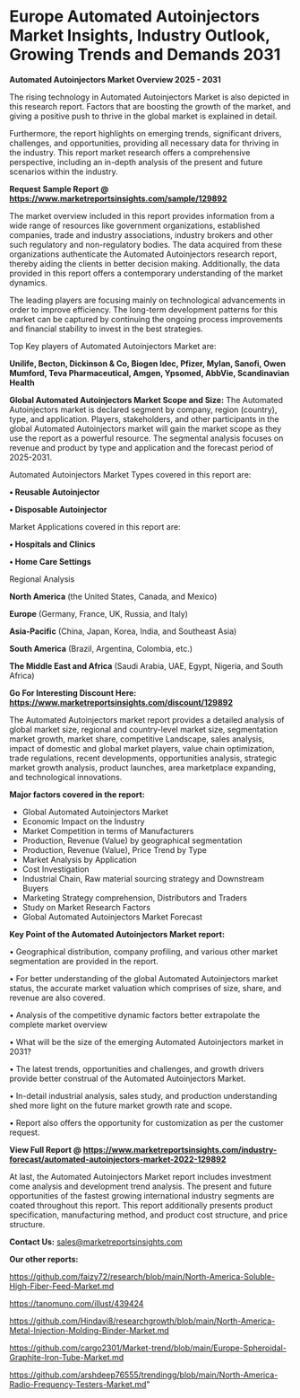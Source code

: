 # Europe Automated Autoinjectors Market Insights, Industry Outlook, Growing Trends and Demands 2031

<Strong> Automated Autoinjectors Market Overview 2025 - 2031</strong>

The rising technology in Automated Autoinjectors Market is also depicted in this research report. Factors that are boosting the growth of the market, and giving a positive push to thrive in the global market is explained in detail.

Furthermore, the report highlights on emerging trends, significant drivers, challenges, and opportunities, providing all necessary data for thriving in the industry. This report market research offers a comprehensive perspective, including an in-depth analysis of the present and future scenarios within the industry.

<strong>Request Sample Report @ <a href=https://www.marketreportsinsights.com/sample/129892>https://www.marketreportsinsights.com/sample/129892</a></strong>

The market overview included in this report provides information from a wide range of resources like government organizations, established companies, trade and industry associations, industry brokers and other such regulatory and non-regulatory bodies. The data acquired from these organizations authenticate the Automated Autoinjectors research report, thereby aiding the clients in better decision making. Additionally, the data provided in this report offers a contemporary understanding of the market dynamics.

The leading players are focusing mainly on technological advancements in order to improve efficiency. The long-term development patterns for this market can be captured by continuing the ongoing process improvements and financial stability to invest in the best strategies.

Top Key players of Automated Autoinjectors Market are:

<strong>Unilife, Becton, Dickinson & Co, Biogen Idec, Pfizer, Mylan, Sanofi, Owen Mumford, Teva Pharmaceutical, Amgen, Ypsomed, AbbVie, Scandinavian Health</strong>

<strong><b>Global Automated Autoinjectors Market Scope and Size:</b></strong>
The Automated Autoinjectors market is declared segment by company, region (country), type, and application. Players, stakeholders, and other participants in the global Automated Autoinjectors market will gain the market scope as they use the report as a powerful resource. The segmental analysis focuses on revenue and product by type and application and the forecast period of 2025-2031.

Automated Autoinjectors Market Types covered in this report are:

<strong>• Reusable Autoinjector

• Disposable Autoinjector</strong>

Market Applications covered in this report are:

<strong>• Hospitals and Clinics

• Home Care Settings</strong> 

Regional Analysis

<strong>North America</strong> (the United States, Canada, and Mexico)

<strong>Europe</strong> (Germany, France, UK, Russia, and Italy)

<strong>Asia-Pacific</strong> (China, Japan, Korea, India, and Southeast Asia)

<strong>South America</strong> (Brazil, Argentina, Colombia, etc.)

<strong>The Middle East and Africa</strong> (Saudi Arabia, UAE, Egypt, Nigeria, and South Africa)

<strong>Go For Interesting Discount Here: <a href=https://www.marketreportsinsights.com/discount/129892>https://www.marketreportsinsights.com/discount/129892</a></strong>

The Automated Autoinjectors market report provides a detailed analysis of global market size, regional and country-level market size, segmentation market growth, market share, competitive Landscape, sales analysis, impact of domestic and global market players, value chain optimization, trade regulations, recent developments, opportunities analysis, strategic market growth analysis, product launches, area marketplace expanding, and technological innovations.

<strong><b>Major factors covered in the report:</b></strong>
<ul>
  <li>Global Automated Autoinjectors Market </li>
  <li>Economic Impact on the Industry</li>
  <li>Market Competition in terms of Manufacturers</li>
  <li>Production, Revenue (Value) by geographical segmentation</li>
  <li>Production, Revenue (Value), Price Trend by Type</li>
  <li>Market Analysis by Application</li>
  <li>Cost Investigation</li>
  <li>Industrial Chain, Raw material sourcing strategy and Downstream Buyers</li>
  <li>Marketing Strategy comprehension, Distributors and Traders</li>
  <li>Study on Market Research Factors</li>
  <li>Global Automated Autoinjectors Market Forecast</li>
</ul>

<strong><b>Key Point of the Automated Autoinjectors Market report:</b></strong>

• Geographical distribution, company profiling, and various other market segmentation are provided in the report.

• For better understanding of the global Automated Autoinjectors market status, the accurate market valuation which comprises of size, share, and revenue are also covered.

• Analysis of the competitive dynamic factors better extrapolate the complete market overview

• What will be the size of the emerging Automated Autoinjectors market in 2031?

• The latest trends, opportunities and challenges, and growth drivers provide better construal of the Automated Autoinjectors Market.

• In-detail industrial analysis, sales study, and production understanding shed more light on the future market growth rate and scope.

• Report also offers the opportunity for customization as per the customer request.

<strong><b>View Full Report @ <a href=https://www.marketreportsinsights.com/industry-forecast/automated-autoinjectors-market-2022-129892>https://www.marketreportsinsights.com/industry-forecast/automated-autoinjectors-market-2022-129892</a></b></strong>


At last, the Automated Autoinjectors Market report includes investment come analysis and development trend analysis. The present and future opportunities of the fastest growing international industry segments are coated throughout this report. This report additionally presents product specification, manufacturing method, and product cost structure, and price structure.

<strong>Contact Us:</strong>
sales@marketreportsinsights.com

<strong>Our other reports:</strong>

<a href=https://github.com/faizy72/research/blob/main/North-America-Soluble-High-Fiber-Feed-Market.md>https://github.com/faizy72/research/blob/main/North-America-Soluble-High-Fiber-Feed-Market.md</a>

<a href=https://tanomuno.com/illust/439424>https://tanomuno.com/illust/439424</a>

<a href=https://github.com/Hindavi8/researchgrowth/blob/main/North-America-Metal-Injection-Molding-Binder-Market.md>https://github.com/Hindavi8/researchgrowth/blob/main/North-America-Metal-Injection-Molding-Binder-Market.md</a>

<a href=https://github.com/cargo2301/Market-trend/blob/main/Europe-Spheroidal-Graphite-Iron-Tube-Market.md>https://github.com/cargo2301/Market-trend/blob/main/Europe-Spheroidal-Graphite-Iron-Tube-Market.md</a>

<a href=https://github.com/arshdeep76555/trendingg/blob/main/North-America-Radio-Frequency-Testers-Market.md>https://github.com/arshdeep76555/trendingg/blob/main/North-America-Radio-Frequency-Testers-Market.md</a>"
